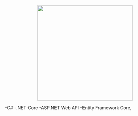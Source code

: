 <div align="center">
  <img src="https://i.giphy.com/media/v1.Y2lkPTc5MGI3NjExZ3BlbGpuam9mdTlhcXlqYXV2c2hiN3U1c2ZudnF3dDZzcTkxNjgyZiZlcD12MV9pbnRlcm5hbF9naWZfYnlfaWQmY3Q9cw/Qo2dupDib32rkTY4hX/giphy.gif" width="300"/>
</div>
  
<!--
**Pawel-Wojc/Pawel-Wojc** is a ✨ _special_ ✨ repository because its `README.md` (this file) appears on your GitHub profile.

Here are some ideas to get you started:

- 🔭 I’m currently working on ...
- 🌱 I’m currently studying I
- 👯 I’m looking to collaborate on ...
- 🤔 I’m looking for help with ...
- 💬 Ask me about ...
- 📫 How to reach me: ...
- 😄 Pronouns: ...
- ⚡ Fun fact: ...
-->
-C#
-.NET Core
-ASP.NET Web API
-Entity Framework Core, 
